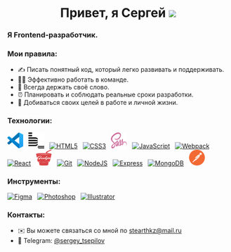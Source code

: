 <h1 align="center">Привет, я Сергей <img src="https://github.com/blackcater/blackcater/raw/main/images/Hi.gif" height="32" /></h1>

### Я Frontend-разработчик.

### Мои правила:
* ✍ Писать понятный код, который легко развивать и поддерживать.
* 👨‍💻 Эффективно работать в команде.
* 💪 Всегда держать своё слово.
* ⏰ Планировать и соблюдать реальные сроки разработки.
* 🎯 Добиваться своих целей в работе и личной жизни.

### Технологии:
<a href="https://code.visualstudio.com/"><img src="./images/vscode.svg" width="36" height="36" alt="Visual Studio Code" /></a>
&nbsp;
<a href="https://ru.bem.info/"><img src="./images/bem.svg" width="36" height="36" alt="BEM" /></a>
&nbsp;
<a href="https://developer.mozilla.org/en-US/docs/Glossary/HTML5"><img src="https://raw.githubusercontent.com/danielcranney/readme-generator/main/public/icons/skills/html5-colored.svg" width="36" height="36" alt="HTML5" /></a>
&nbsp;
<a href="https://www.w3.org/TR/CSS/#css"><img src="https://raw.githubusercontent.com/danielcranney/readme-generator/main/public/icons/skills/css3-colored.svg" width="36" height="36" alt="CSS3" /></a>
&nbsp;
<a href="https://sass-lang.com/"><img src="./images/sass.svg" width="36" height="36" alt="Sass" /></a>
&nbsp;
<a href="https://developer.mozilla.org/en-US/docs/Web/JavaScript"><img src="https://raw.githubusercontent.com/danielcranney/readme-generator/main/public/icons/skills/javascript-colored.svg" width="36" height="36" alt="JavaScript" /></a>
&nbsp;
<a href="https://webpack.js.org/"><img src="https://raw.githubusercontent.com/danielcranney/readme-generator/main/public/icons/skills/webpack-colored.svg" width="36" height="36" alt="Webpack" /></a>
&nbsp;
<a href="https://reactjs.org/"><img src="https://raw.githubusercontent.com/danielcranney/readme-generator/main/public/icons/skills/react-colored.svg" width="36" height="36" alt="React" /></a>
&nbsp;
<a href="https://gulpjs.com/"><img src="./images/gulp.svg" width="36" height="36" alt="Gulp" /></a>
&nbsp;
<a href="https://git-scm.com/"><img src="https://git-scm.com/images/logos/downloads/Git-Icon-1788C.svg" width="36" height="36" alt="Git" /></a>
&nbsp;
<a href="https://nodejs.org/en/"><img src="https://raw.githubusercontent.com/danielcranney/readme-generator/main/public/icons/skills/nodejs-colored.svg" width="36" height="36" alt="NodeJS" /></a>
&nbsp;
<a href="https://expressjs.com/"><img src="https://raw.githubusercontent.com/danielcranney/readme-generator/main/public/icons/skills/express-colored.svg" width="36" height="36" alt="Express" /></a>
&nbsp;
<a href="https://www.mongodb.com/"><img src="https://raw.githubusercontent.com/danielcranney/readme-generator/main/public/icons/skills/mongodb-colored.svg" width="36" height="36" alt="MongoDB" /></a>
&nbsp;
<a href="https://www.postman.com/"><img src="./images/postman.svg" width="36" height="36" alt="Postman" /></a>

### Инструменты:
<a href="https://www.figma.com/"><img src="https://raw.githubusercontent.com/danielcranney/readme-generator/main/public/icons/skills/figma-colored.svg" width="36" height="36" alt="Figma" /></a>
&nbsp;
<a href="https://www.adobe.com/ru/products/photoshop.html"><img src="https://raw.githubusercontent.com/danielcranney/readme-generator/main/public/icons/skills/photoshop-colored.svg" width="36" height="36" alt="Photoshop" /></a>
&nbsp;
<a href="https://www.adobe.com/ru/products/illustrator.html"><img src="https://raw.githubusercontent.com/danielcranney/readme-generator/main/public/icons/skills/illustrator-colored.svg" width="36" height="36" alt="Illustrator" /></a>

### Контакты:
* ✉️ Вы можете связаться со мной по [stearthkz@mail.ru](mailto:stearthkz@mail.ru)
* 🔗 Telegram: [@sergey_tsepilov](https://t.me/sergey_tsepilov)

<!--
**stearthkz/stearthkz** is a ✨ _special_ ✨ repository because its `README.md` (this file) appears on your GitHub profile.

Here are some ideas to get you started:

- 🔭 I’m currently working on ...
- 🌱 I’m currently learning ...
- 👯 I’m looking to collaborate on ...
- 🤔 I’m looking for help with ...
- 💬 Ask me about ...
- 📫 How to reach me: ...
- 😄 Pronouns: ...
- ⚡ Fun fact: ...
-->
